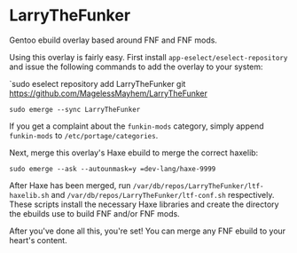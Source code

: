 # LarryTheFunker
Gentoo ebuild overlay based around FNF and FNF mods.

Using this overlay is fairly easy. First install `app-eselect/eselect-repository` and issue the following commands to add the overlay to your system:

`sudo eselect repository add LarryTheFunker git https://github.com/MagelessMayhem/LarryTheFunker

`sudo emerge --sync LarryTheFunker`

If you get a complaint about the `funkin-mods` category, simply append `funkin-mods` to `/etc/portage/categories`.

Next, merge this overlay's Haxe ebuild to merge the correct haxelib:

`sudo emerge --ask --autounmask=y =dev-lang/haxe-9999`

After Haxe has been merged, run `/var/db/repos/LarryTheFunker/ltf-haxelib.sh` and `/var/db/repos/LarryTheFunker/ltf-conf.sh` respectively. These scripts install the necessary Haxe libraries and create the directory the ebuilds use to build FNF and/or FNF mods.

After you've done all this, you're set! You can merge any FNF ebuild to your heart's content.
